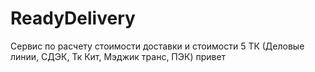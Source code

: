 # ReadyDelivery
Сервис по расчету стоимости доставки и стоимости 5 ТК (Деловые линии, СДЭК, Тк Кит, Мэджик транс, ПЭК)
привет
